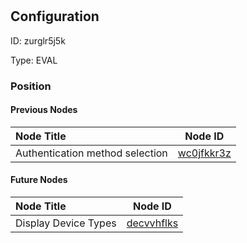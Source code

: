 # <nil>
## Configuration
ID:  zurglr5j5k

Type: EVAL 








### Position

#### Previous Nodes
| Node Title | Node ID |
| :------------- | ------------ |
| Authentication method selection | [wc0jfkkr3z](./wc0jfkkr3z.md) | 
 
 #### Future Nodes
| Node Title | Node ID |
| :------------- | ------------ |
| Display Device Types |[decvvhflks](./decvvhflks.md) | 